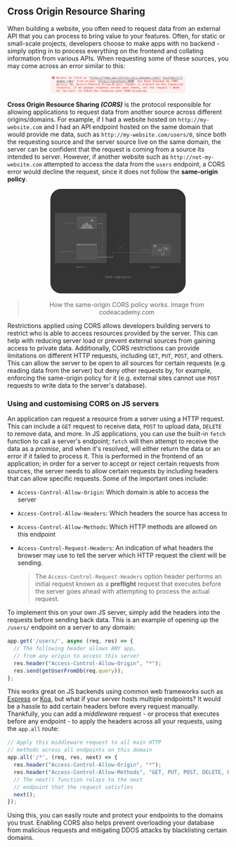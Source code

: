 ## Cross Origin Resource Sharing

When building a website, you often need to request data from an external API that you can process to bring value to your features. Often, for static or small-scale projects, developers choose to make apps with no backend - simply opting in to process everything on the frontend and collating information from various APIs. When requesting some of these sources, you may come across an error similar to this: 

<p align="center"><img src="https://raw.githubusercontent.com/atude/portfolio-blog/master/_assets/5_cors_error.png" alt="cors-error" style="zoom:30%; max-width: 100%;" /></p>

**Cross Origin Resource Sharing *(CORS)*** is the protocol responsible for allowing applications to request data from another source across different origins/domains. For example, if I had a website hosted on `http://my-website.com` and I had an API endpoint hosted on the same domain that would provide me data, such as `http://my-website.com/users/0`, since both the requesting source and the server source live on the same domain, the server can be confident that the request is coming from a source its intended to server. However, if another website such as `http://not-my-website.com` attempted to access the data from the `users` endpoint, a CORS error would decline the request, since it does not follow the **same-origin policy**.

<p align="center"><img src="https://raw.githubusercontent.com/atude/portfolio-blog/master/_assets/5_cors_client_server.png" alt="cors-client-server-interaction" style="zoom:30%; max-width: 100%;" /></p>

> <p align="center">How the same-origin CORS policy works. Image from codeacademy.com</p>

Restrictions applied using CORS allows developers building servers to restrict who is able to access resources provided by the server. This can help with reducing server load or prevent external sources from gaining access to private data. Additionally, CORS restrictions can provide limitations on different HTTP requests, including `GET`, `PUT`, `POST`, and others. This can allow the server to be open to all sources for certain requests (e.g. reading data from the server) but deny other requests by, for example, enforcing the same-origin policy for it (e.g. external sites cannot use `POST` requests to write data to the server's database). 

### Using  and customising CORS on JS servers

An application can request a resource from a server using a HTTP request. This can include a `GET` request to receive data, `POST` to upload data, `DELETE` to remove data, and more. In JS applications, you can use the built-in `fetch` function to call a server's endpoint; `fetch` will then attempt to receive the data as a *promise*, and when it's resolved, will either return the data or an error if it failed to process it. This is performed in the frontend of an application; in order for a server to accept or reject certain requests from sources, the server needs to allow certain requests by including headers that can allow specific requests. Some of the important ones include:

- `Access-Control-Allow-Origin`: Which domain is able to access the server

- `Access-Control-Allow-Headers`: Which headers the source has access to

- `Access-Control-Allow-Methods`: Which HTTP methods are allowed on this endpoint

- `Access-Control-Request-Headers`: An indication of what headers the browser may use to tell the server which HTTP request the client will be sending. 

  > The `Access-Control-Request-Headers` option header performs an initial request known as a **preflight** request that executes before the server goes ahead with attempting to process the actual request.

To implement this on your own JS server, simply add the headers into the requests before sending back data. This is an example of opening up the `/users/` endpoint on a server to any domain:

```javascript
app.get('/users/', async (req, res) => {
  // The following header allows ANY app,   
  // from any origin to access this server
  res.header("Access-Control-Allow-Origin", "*");
  res.send(getUserFromDb(req.query));
};
```

This works great on JS backends using common web frameworks such as [Express](https://expressjs.com/) or [Koa](https://koajs.com/), but what if your server hosts multiple endpoints? It would be a hassle to add certain headers before every request manually.  Thankfully, you can add a *middleware* request - or process that executes before any endpoint - to apply the headers across all your requests, using the `app.all` route:

```javascript
// Apply this middleware request to all main HTTP  
// methods across all endpoints on this domain
app.all('/*', (req, res, next) => {
  res.header("Access-Control-Allow-Origin", "*");
  res.header("Access-Control-Allow-Methods", "GET, PUT, POST, DELETE, HEAD");
  // The next() function relays to the next 
  // endpoint that the request satisfies
  next();
});

```

Using this, you can easily route and protect your endpoints to the domains you trust. Enabling CORS also helps prevent overloading your database from malicious requests and mitigating DDOS attacks by blacklisting certain domains.

